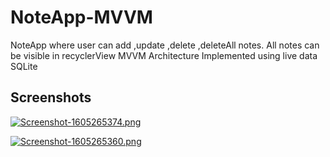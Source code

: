 # NoteApp-MVVM

NoteApp where user can add ,update ,delete ,deleteAll notes.
All notes can be visible in recyclerView
MVVM Architecture Implemented using live data SQLite

## Screenshots
[![Screenshot-1605265374.png](https://i.postimg.cc/d1Py9F9g/Screenshot-1605265374.png)](https://postimg.cc/3y1NKPVZ)

[![Screenshot-1605265360.png](https://i.postimg.cc/RF7nsYsh/Screenshot-1605265360.png)](https://postimg.cc/FdKR1TQX)
